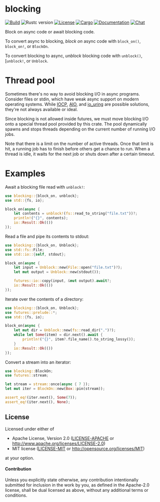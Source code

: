 # blocking

[![Build](https://github.com/stjepang/blocking/workflows/Build%20and%20test/badge.svg)](
https://github.com/stjepang/blocking/actions)
![Rustc version](https://img.shields.io/badge/rustc-1.40+-lightgray.svg)
[![License](https://img.shields.io/badge/license-MIT%2FApache--2.0-blue.svg)](
https://github.com/stjepang/blocking)
[![Cargo](https://img.shields.io/crates/v/blocking.svg)](
https://crates.io/crates/blocking)
[![Documentation](https://docs.rs/blocking/badge.svg)](
https://docs.rs/blocking)
[![Chat](https://img.shields.io/discord/701824908866617385.svg?logo=discord)](
https://discord.gg/x6m5Vvt)

Block on async code or await blocking code.

To convert async to blocking, *block on* async code with `block_on()`, `block_on!`, or
`BlockOn`.

To convert blocking to async, *unblock* blocking code with `unblock()`, [`unblock!`, or
`Unblock`.

# Thread pool

Sometimes there's no way to avoid blocking I/O in async programs. Consider files or stdin,
which have weak async support on modern operating systems. While [IOCP], [AIO], and [io_uring]
are possible solutions, they're not always available or ideal.

Since blocking is not allowed inside futures, we must move blocking I/O onto a special thread
pool provided by this crate. The pool dynamically spawns and stops threads depending on the
current number of running I/O jobs.

Note that there is a limit on the number of active threads. Once that limit is hit, a running
job has to finish before others get a chance to run. When a thread is idle, it waits for the
next job or shuts down after a certain timeout.

[IOCP]: https://en.wikipedia.org/wiki/Input/output_completion_port
[AIO]: http://man7.org/linux/man-pages/man2/io_submit.2.html
[io_uring]: https://lwn.net/Articles/776703/

# Examples

Await a blocking file read with `unblock!`:

```rust
use blocking::{block_on, unblock};
use std::{fs, io};

block_on(async {
    let contents = unblock!(fs::read_to_string("file.txt"))?;
    println!("{}", contents);
    io::Result::Ok(())
});
```

Read a file and pipe its contents to stdout:

```rust
use blocking::{block_on, Unblock};
use std::fs::File;
use std::io::{self, stdout};

block_on(async {
    let input = Unblock::new(File::open("file.txt")?);
    let mut output = Unblock::new(stdout());

    futures::io::copy(input, &mut output).await?;
    io::Result::Ok(())
});
```

Iterate over the contents of a directory:

```rust
use blocking::{block_on, Unblock};
use futures::prelude::*;
use std::{fs, io};

block_on(async {
    let mut dir = Unblock::new(fs::read_dir(".")?);
    while let Some(item) = dir.next().await {
        println!("{}", item?.file_name().to_string_lossy());
    }
    io::Result::Ok(())
});
```

Convert a stream into an iterator:

```rust
use blocking::BlockOn;
use futures::stream;

let stream = stream::once(async { 7 });
let mut iter = BlockOn::new(Box::pin(stream));

assert_eq!(iter.next(), Some(7));
assert_eq!(iter.next(), None);
```

## License

Licensed under either of

 * Apache License, Version 2.0 ([LICENSE-APACHE](LICENSE-APACHE) or http://www.apache.org/licenses/LICENSE-2.0)
 * MIT license ([LICENSE-MIT](LICENSE-MIT) or http://opensource.org/licenses/MIT)

at your option.

#### Contribution

Unless you explicitly state otherwise, any contribution intentionally submitted
for inclusion in the work by you, as defined in the Apache-2.0 license, shall be
dual licensed as above, without any additional terms or conditions.
